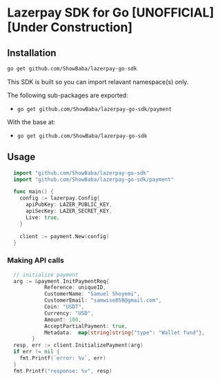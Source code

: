 # Lazerpay SDK for Go [UNOFFICIAL][Under Construction]

## Installation
```sh
go get github.com/ShowBaba/lazerpay-go-sdk
```

This SDK is built so you can import relavant namespace(s) only.

The following sub-packages are exported:

* `go get github.com/ShowBaba/lazerpay-go-sdk/payment`

With the base at:
* `go get github.com/ShowBaba/lazerpay-go-sdk`

## Usage

```go
  import "github.com/ShowBaba/lazerpay-go-sdk"
  import "github.com/ShowBaba/lazerpay-go-sdk/payment"

  func main() {
    config := lazerpay.Config{
      apiPubKey: LAZER_PUBLIC_KEY,
      apiSecKey: LAZER_SECRET_KEY,
      Live: true,
    }

    client := payment.New(config)
  }
```

### Making API calls

```go
  // initialize payment
  arg := &payment.InitPaymentReq{
			Reference: uniqueID,
			CustomerName: "Samuel Shoyemi",
			CustomerEmail: "samwise858@gmail.com",
			Coin: "USDT",
			Currency: "USD",
			Amount: 100,
			AcceptPartialPayment: true,
			Metadata:  map[string]string{"type": "Wallet fund"},
		}
  resp, err := client.InitializePayment(arg)
  if err != nil {
    fmt.Printf(`error: %v`, err)
  }
  fmt.Printf("response: %v", resp)
```
